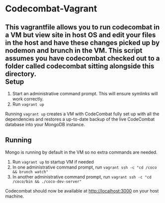 Codecombat-Vagrant
==================
This vagrantfile allows you to run codecombat in a VM but view site in host OS and edit your files in the host and have these changes picked up by nodemon and brunch in the VM. This script assumes you have codecombat checked out to a folder called codecombat sitting alongside this directory.  
Setup
------
1. Start an administrative command prompt. This will ensure symlinks will work correctly.  
2. Run ```vagrant up```  
  
Running ```vagrant up``` creates a VM with CodeCombat fully set up with all the dependencies and restores a up-to-date backup of the live CodeCombat database into your MongoDB instance.  

Running
-----
Mongo is running by default in the VM so no extra commands are needed.  
1. Run ```vagrant up``` to startup VM if needed  
2. In one administrative command prompt, run ```vagrant ssh -c "cd /coco && brunch watch"```  
3. In another administrative command prompt, run ```vagrant ssh -c "cd /coco/bin && ./coco-dev-server"```

Codecombat should now be available at [http://localhost:3000](http://localhost:3000) on your host machine.
